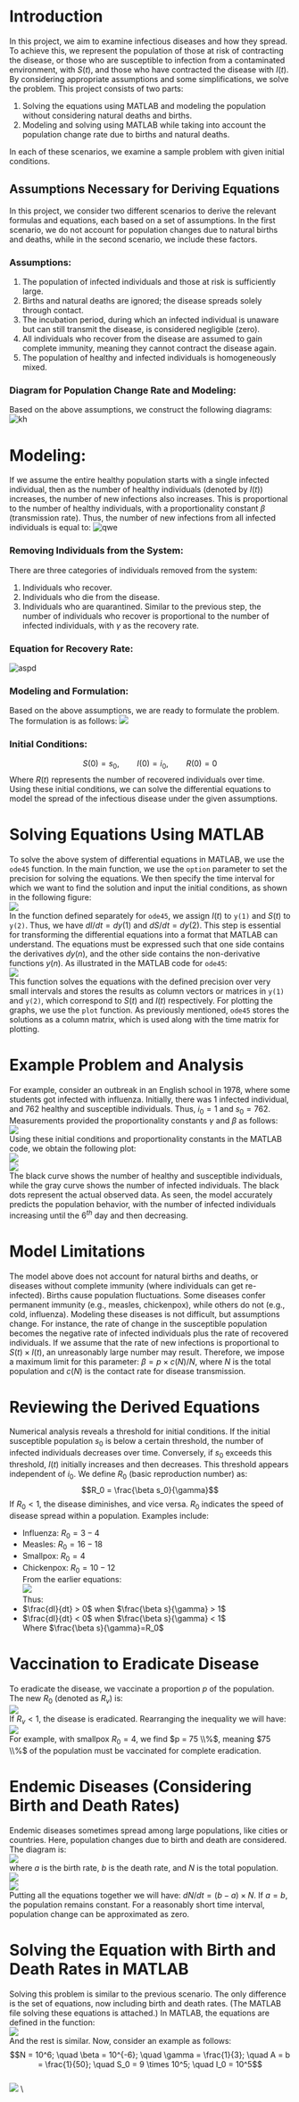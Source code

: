 # Introduction
In this project, we aim to examine infectious diseases and how they spread. To achieve this, we represent the population of those at risk of contracting the disease, or those who are susceptible to infection from a contaminated environment, with $S(t)$, and those who have contracted the disease with $I(t)$. By considering appropriate assumptions and some simplifications, we solve the problem.
This project consists of two parts:
1.	Solving the equations using MATLAB and modeling the population without considering natural deaths and births.
2.	Modeling and solving using MATLAB while taking into account the population change rate due to births and natural deaths.

In each of these scenarios, we examine a sample problem with given initial conditions.

## Assumptions Necessary for Deriving Equations
In this project, we consider two different scenarios to derive the relevant formulas and equations, each based on a set of assumptions. In the first scenario, we do not account for population changes due to natural births and deaths, while in the second scenario, we include these factors.
### Assumptions:
1.	The population of infected individuals and those at risk is sufficiently large.
2.	Births and natural deaths are ignored; the disease spreads solely through contact.
3.	The incubation period, during which an infected individual is unaware but can still transmit the disease, is considered negligible (zero).
4.	All individuals who recover from the disease are assumed to gain complete immunity, meaning they cannot contract the disease again.
5.	The population of healthy and infected individuals is homogeneously mixed.

### Diagram for Population Change Rate and Modeling:

Based on the above assumptions, we construct the following diagrams:
![kh](Figures/1.png)
# Modeling:
If we assume the entire healthy population starts with a single infected individual, then as the number of healthy individuals (denoted by ${I(t)}$) increases, the number of new infections also increases. This is proportional to the number of healthy individuals, with a proportionality constant $\beta$ (transmission rate). Thus, the number of new infections from all infected individuals is equal to:
![qwe](https://github.com/hamidnakhaei/infectious_diseases_population_dynamics/blob/53ce15120eb10232ec85d6cda51f3ce36606ddf9/Figures/2.png)
### Removing Individuals from the System:
There are three categories of individuals removed from the system:
1.	Individuals who recover.
2.	Individuals who die from the disease.
3.	Individuals who are quarantined.
Similar to the previous step, the number of individuals who recover is proportional to the number of infected individuals, with $\gamma$ as the recovery rate.
### Equation for Recovery Rate: <br />
![[aspd](Figures/3.png)](https://github.com/hamidnakhaei/infectious_diseases_population_dynamics/blob/898a7a302e96823705d31c8ed8d57759c36a0ad5/Figures/3.png)

### Modeling and Formulation:
Based on the above assumptions, we are ready to formulate the problem. The formulation is as follows:
![](https://github.com/hamidnakhaei/infectious_diseases_population_dynamics/blob/898a7a302e96823705d31c8ed8d57759c36a0ad5/Figures/4.png)
### Initial Conditions:
$$S(0) = s_0 , \qquad  I(0)=i_0, \qquad  R(0)=0$$
Where $R(t)$ represents the number of recovered individuals over time. \
Using these initial conditions, we can solve the differential equations to model the spread of the infectious disease under the given assumptions.

# Solving Equations Using MATLAB
To solve the above system of differential equations in MATLAB, we use the `ode45` function. In the main function, we use the `option` parameter to set the precision for solving the equations. We then specify the time interval for which we want to find the solution and input the initial conditions, as shown in the following figure: \
![](https://github.com/hamidnakhaei/infectious_diseases_population_dynamics/blob/18cef8a392685af526f96711670ab08165999309/Figures/5.png) \
In the function defined separately for `ode45`, we assign ${I(t)}$ to `y(1)` and $S(t)$ to `y(2)`. Thus, we have $dI/dt = dy(1)$ and $dS/dt=dy(2)$. This step is essential for transforming the differential equations into a format that MATLAB can understand. The equations must be expressed such that one side contains the derivatives $dy(n)$, and the other side contains the non-derivative functions $y(n)$. As illustrated in the MATLAB code for `ode45`:\
![](https://github.com/hamidnakhaei/infectious_diseases_population_dynamics/blob/b34b263da264fa8ac7649a85a604afeed4b58203/Figures/6.png) \
This function solves the equations with the defined precision over very small intervals and stores the results as column vectors or matrices in `y(1)` and `y(2)`, which correspond to $S(t)$ and $I(t)$ respectively. For plotting the graphs, we use the `plot` function. As previously mentioned, `ode45` stores the solutions as a column matrix, which is used along with the time matrix for plotting.
# Example Problem and Analysis
For example, consider an outbreak in an English school in 1978, where some students got infected with influenza. Initially, there was 1 infected individual, and 762 healthy and susceptible individuals. Thus, $i_0=1$ and $s_0=762$. Measurements provided the proportionality constants $\gamma$ and $\beta$ as follows: \
![](https://github.com/hamidnakhaei/infectious_diseases_population_dynamics/blob/b34b263da264fa8ac7649a85a604afeed4b58203/Figures/7.png) \
Using these initial conditions and proportionality constants in the MATLAB code, we obtain the following plot: \
![](https://github.com/hamidnakhaei/infectious_diseases_population_dynamics/blob/b34b263da264fa8ac7649a85a604afeed4b58203/Figures/8.png) \
![](https://github.com/hamidnakhaei/infectious_diseases_population_dynamics/blob/b34b263da264fa8ac7649a85a604afeed4b58203/Figures/9.png) \
The black curve shows the number of healthy and susceptible individuals, while the gray curve shows the number of infected individuals. The black dots represent the actual observed data. As seen, the model accurately predicts the population behavior, with the number of infected individuals increasing until the $6^{th}$ day and then decreasing.
# Model Limitations
The model above does not account for natural births and deaths, or diseases without complete immunity (where individuals can get re-infected). Births cause population fluctuations. Some diseases confer permanent immunity (e.g., measles, chickenpox), while others do not (e.g., cold, influenza). Modeling these diseases is not difficult, but assumptions change. For instance, the rate of change in the susceptible population becomes the negative rate of infected individuals plus the rate of recovered individuals.
If we assume that the rate of new infections is proportional to $S(t) \times I(t)$, an unreasonably large number may result. Therefore, we impose a maximum limit for this parameter: $\beta = p \times c(N)/N$, where $N$ is the total population and $c(N)$ is the contact rate for disease transmission.
# Reviewing the Derived Equations
Numerical analysis reveals a threshold for initial conditions. If the initial susceptible population $s_0$ is below a certain threshold, the number of infected individuals decreases over time. Conversely, if $s_0$ exceeds this threshold, $I(t)$ initially increases and then decreases. This threshold appears independent of $i_0$. We define $R_0$ (basic reproduction number) as:
$$R_0 = \frac{\beta s_0}{\gamma}$$
If $R_0<1$, the disease diminishes, and vice versa. $R_0$ indicates the speed of disease spread within a population. Examples include:
-	Influenza: $R_0 = 3−4$
-	Measles: $R_0 = 16−18$
-	Smallpox: $R_0=4$
-	Chickenpox: $R_0=10−12$ \
From the earlier equations: \
![](https://github.com/hamidnakhaei/infectious_diseases_population_dynamics/blob/b34b263da264fa8ac7649a85a604afeed4b58203/Figures/10.png) \
Thus:
- $\frac{dI}{dt} > 0$ when $\frac{\beta s}{\gamma} > 1$
- $\frac{dI}{dt} < 0$ when $\frac{\beta s}{\gamma} < 1$ \
Where $\frac{\beta s}{\gamma}=R_0$
# Vaccination to Eradicate Disease
To eradicate the disease, we vaccinate a proportion $p$ of the population. The new $R_0$ (denoted as $R_v$) is: \
![](https://github.com/hamidnakhaei/infectious_diseases_population_dynamics/blob/b34b263da264fa8ac7649a85a604afeed4b58203/Figures/12.png) \
If $R_v < 1$, the disease is eradicated. Rearranging the inequality we will have: \
![](https://github.com/hamidnakhaei/infectious_diseases_population_dynamics/blob/b34b263da264fa8ac7649a85a604afeed4b58203/Figures/13.png) \
For example, with smallpox $R_0 = 4$, we find $p = 75 \\%$, meaning $75 \\%$ of the population must be vaccinated for complete eradication.
# Endemic Diseases (Considering Birth and Death Rates)
Endemic diseases sometimes spread among large populations, like cities or countries. Here, population changes due to birth and death are considered. The diagram is: \
![](https://github.com/hamidnakhaei/infectious_diseases_population_dynamics/blob/b34b263da264fa8ac7649a85a604afeed4b58203/Figures/14.png) \
where $a$ is the birth rate, $b$ is the death rate, and $N$ is the total population. \
![](https://github.com/hamidnakhaei/infectious_diseases_population_dynamics/blob/b34b263da264fa8ac7649a85a604afeed4b58203/Figures/15.png) \
![](https://github.com/hamidnakhaei/infectious_diseases_population_dynamics/blob/b34b263da264fa8ac7649a85a604afeed4b58203/Figures/16.png) \
Putting all the equations together we will have: $dN/dt= (b-a) \times N$. If $a = b$, the population remains constant. For a reasonably short time interval, population change can be approximated as zero. 
# Solving the Equation with Birth and Death Rates in MATLAB
Solving this problem is similar to the previous scenario. The only difference is the set of equations, now including birth and death rates. (The MATLAB file solving these equations is attached.)
In MATLAB, the equations are defined in the function: \
![](https://github.com/hamidnakhaei/infectious_diseases_population_dynamics/blob/b34b263da264fa8ac7649a85a604afeed4b58203/Figures/17.png) \
And the rest is similar. Now, consider an example as follows:
$$N = 10^6; \quad
\beta = 10^{-6}; \quad
\gamma = \frac{1}{3}; \quad
A = b = \frac{1}{50}; \quad
S_0 = 9 \times 10^5; \quad
I_0 = 10^5$$ \
![](https://github.com/hamidnakhaei/infectious_diseases_population_dynamics/blob/b34b263da264fa8ac7649a85a604afeed4b58203/Figures/18.png) \
